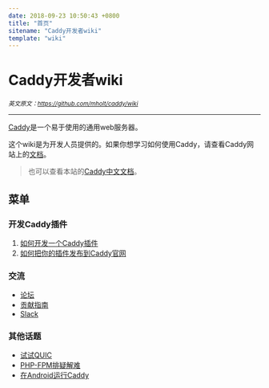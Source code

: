 ```yaml
---
date: 2018-09-23 10:50:43 +0800
title: "首页"
sitename: "Caddy开发者wiki"
template: "wiki"
---
```


# Caddy开发者wiki

_<small>英文原文：<https://github.com/mholt/caddy/wiki></small>_

___________________

[Caddy](https://caddyserver.com/)是一个易于使用的通用web服务器。

这个wiki是为开发人员提供的。如果你想学习如何使用Caddy，请查看Caddy网站上的[文档](https://caddyserver.com/docs)。

> 也可以查看本站的[Caddy中文文档](../)。


## 菜单

### 开发Caddy插件

1. [如何开发一个Caddy插件](wiki.Extending-Caddy.md)
2. [如何把你的插件发布到Caddy官网](wiki.Publishing-a-Plugin-to-the-Download-Page)

### 交流

* [论坛](https://caddy.community/)
* [贡献指南](https://github.com/mholt/caddy/blob/master/.github/CONTRIBUTING.md)
* [Slack](https://caddyserver.slack.com/)

### 其他话题

* [试试QUIC](https://github.com/mholt/caddy/wiki/QUIC)
* [PHP-FPM排疑解难](https://github.com/mholt/caddy/wiki/Troubleshooting-PHP-FPM-and-FastCGI)
* [在Android运行Caddy](https://github.com/mholt/caddy/wiki/Running-Caddy-on-Android)

